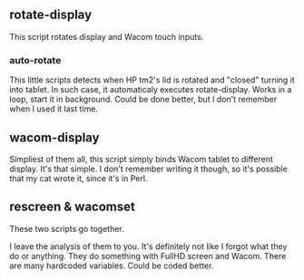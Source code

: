 ## rotate-display
This script rotates display and Wacom touch inputs.

### auto-rotate
This little scripts detects when HP tm2's lid is rotated and "closed" turning
it into tablet. In such case, it automaticaly executes rotate-display. Works in
a loop, start it in background. Could be done better, but I don't remember when
I used it last time.

## wacom-display
Simpliest of them all, this script simply binds Wacom tablet to different
display. It's that simple. I don't remember writing it though, so it's possible
that my cat wrote it, since it's in Perl.

## rescreen & wacomset
These two scripts go together.

I leave the analysis of them to you. It's definitely not like I forgot what
they do or anything. They do something with FullHD screen and Wacom. There are
many hardcoded variables. Could be coded better.

